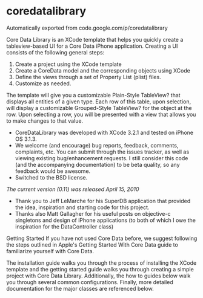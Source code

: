 # coredatalibrary
Automatically exported from code.google.com/p/coredatalibrary


Core Data Library is an XCode template that helps you quickly create a tableview-based UI for a Core Data iPhone application. Creating a UI consists of the following general steps:

1. Create a project using the XCode template
2. Create a CoreData model and the corresponding objects using XCode
3. Define the views through a set of Property List (plist) files.
4. Customize as needed.

The template will give you a customizable Plain-Style TableView? that displays all entities of a given type. Each row of this table, upon selection, will display a customizable Grouped-Style TableView? for the object at the row. Upon selecting a row, you will be presented with a view that allows you to make changes to that value.

* CoreDataLibrary was developed with XCode 3.2.1 and tested on iPhone OS 3.1.3.
* We welcome (and encourage) bug reports, feedback, comments, complaints, etc. You can submit through the issues tracker, as well as viewing existing bug/enhancement requests. I still consider this code (and the accompanying documentation) to be beta quality, so any feedback would be awesome.
* Switched to the BSD license.

*The current version (0.11) was released April 15, 2010*

* Thank you to Jeff LeMarche for his SuperDB application that provided the idea, inspiration and starting code for this project.
* Thanks also Matt Gallagher for his useful posts on objective-c singletons and design of iPhone applications (to both of which I owe the inspiration for the DataController class)

Getting Started
If you have not used Core Data before, we suggest following the steps outlined in Apple's Getting Started With Core Data guide to familiarize yourself with Core Data.

The installation guide walks you through the process of installing the XCode template and the getting started guide walks you through creating a simple project with Core Data Library. Additionally, the how to guides below walk you through several common configurations. Finally, more detailed documentation for the major classes are referenced below.
